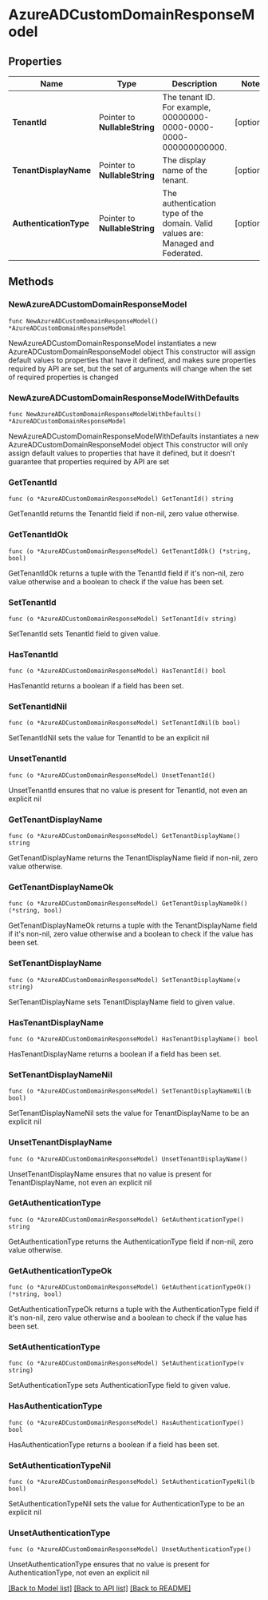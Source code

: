 # AzureADCustomDomainResponseModel

## Properties

Name | Type | Description | Notes
------------ | ------------- | ------------- | -------------
**TenantId** | Pointer to **NullableString** | The tenant ID. For example, 00000000-0000-0000-0000-000000000000. | [optional] 
**TenantDisplayName** | Pointer to **NullableString** | The display name of the tenant. | [optional] 
**AuthenticationType** | Pointer to **NullableString** | The authentication type of the domain. Valid values are: Managed and Federated. | [optional] 

## Methods

### NewAzureADCustomDomainResponseModel

`func NewAzureADCustomDomainResponseModel() *AzureADCustomDomainResponseModel`

NewAzureADCustomDomainResponseModel instantiates a new AzureADCustomDomainResponseModel object
This constructor will assign default values to properties that have it defined,
and makes sure properties required by API are set, but the set of arguments
will change when the set of required properties is changed

### NewAzureADCustomDomainResponseModelWithDefaults

`func NewAzureADCustomDomainResponseModelWithDefaults() *AzureADCustomDomainResponseModel`

NewAzureADCustomDomainResponseModelWithDefaults instantiates a new AzureADCustomDomainResponseModel object
This constructor will only assign default values to properties that have it defined,
but it doesn't guarantee that properties required by API are set

### GetTenantId

`func (o *AzureADCustomDomainResponseModel) GetTenantId() string`

GetTenantId returns the TenantId field if non-nil, zero value otherwise.

### GetTenantIdOk

`func (o *AzureADCustomDomainResponseModel) GetTenantIdOk() (*string, bool)`

GetTenantIdOk returns a tuple with the TenantId field if it's non-nil, zero value otherwise
and a boolean to check if the value has been set.

### SetTenantId

`func (o *AzureADCustomDomainResponseModel) SetTenantId(v string)`

SetTenantId sets TenantId field to given value.

### HasTenantId

`func (o *AzureADCustomDomainResponseModel) HasTenantId() bool`

HasTenantId returns a boolean if a field has been set.

### SetTenantIdNil

`func (o *AzureADCustomDomainResponseModel) SetTenantIdNil(b bool)`

 SetTenantIdNil sets the value for TenantId to be an explicit nil

### UnsetTenantId
`func (o *AzureADCustomDomainResponseModel) UnsetTenantId()`

UnsetTenantId ensures that no value is present for TenantId, not even an explicit nil
### GetTenantDisplayName

`func (o *AzureADCustomDomainResponseModel) GetTenantDisplayName() string`

GetTenantDisplayName returns the TenantDisplayName field if non-nil, zero value otherwise.

### GetTenantDisplayNameOk

`func (o *AzureADCustomDomainResponseModel) GetTenantDisplayNameOk() (*string, bool)`

GetTenantDisplayNameOk returns a tuple with the TenantDisplayName field if it's non-nil, zero value otherwise
and a boolean to check if the value has been set.

### SetTenantDisplayName

`func (o *AzureADCustomDomainResponseModel) SetTenantDisplayName(v string)`

SetTenantDisplayName sets TenantDisplayName field to given value.

### HasTenantDisplayName

`func (o *AzureADCustomDomainResponseModel) HasTenantDisplayName() bool`

HasTenantDisplayName returns a boolean if a field has been set.

### SetTenantDisplayNameNil

`func (o *AzureADCustomDomainResponseModel) SetTenantDisplayNameNil(b bool)`

 SetTenantDisplayNameNil sets the value for TenantDisplayName to be an explicit nil

### UnsetTenantDisplayName
`func (o *AzureADCustomDomainResponseModel) UnsetTenantDisplayName()`

UnsetTenantDisplayName ensures that no value is present for TenantDisplayName, not even an explicit nil
### GetAuthenticationType

`func (o *AzureADCustomDomainResponseModel) GetAuthenticationType() string`

GetAuthenticationType returns the AuthenticationType field if non-nil, zero value otherwise.

### GetAuthenticationTypeOk

`func (o *AzureADCustomDomainResponseModel) GetAuthenticationTypeOk() (*string, bool)`

GetAuthenticationTypeOk returns a tuple with the AuthenticationType field if it's non-nil, zero value otherwise
and a boolean to check if the value has been set.

### SetAuthenticationType

`func (o *AzureADCustomDomainResponseModel) SetAuthenticationType(v string)`

SetAuthenticationType sets AuthenticationType field to given value.

### HasAuthenticationType

`func (o *AzureADCustomDomainResponseModel) HasAuthenticationType() bool`

HasAuthenticationType returns a boolean if a field has been set.

### SetAuthenticationTypeNil

`func (o *AzureADCustomDomainResponseModel) SetAuthenticationTypeNil(b bool)`

 SetAuthenticationTypeNil sets the value for AuthenticationType to be an explicit nil

### UnsetAuthenticationType
`func (o *AzureADCustomDomainResponseModel) UnsetAuthenticationType()`

UnsetAuthenticationType ensures that no value is present for AuthenticationType, not even an explicit nil

[[Back to Model list]](../README.md#documentation-for-models) [[Back to API list]](../README.md#documentation-for-api-endpoints) [[Back to README]](../README.md)


